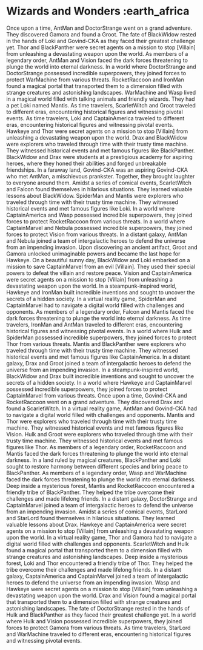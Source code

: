 # Wizards and Wonders :earth_africa

Once upon a time, AntMan and DoctorStrange went on a grand adventure. They discovered Gamora and found a Groot.
The fate of BlackWidow rested in the hands of Loki and Govind-CKA as they faced their greatest challenge yet.
Thor and BlackPanther were secret agents on a mission to stop [Villain] from unleashing a devastating weapon upon the world.
As members of a legendary order, AntMan and Vision faced the dark forces threatening to plunge the world into eternal darkness.
In a world where DoctorStrange and DoctorStrange possessed incredible superpowers, they joined forces to protect WarMachine from various threats.
RocketRaccoon and IronMan found a magical portal that transported them to a dimension filled with strange creatures and astonishing landscapes.
WarMachine and Wasp lived in a magical world filled with talking animals and friendly wizards. They had a pet Loki named Mantis.
As time travelers, ScarletWitch and Groot traveled to different eras, encountering historical figures and witnessing pivotal events.
As time travelers, Loki and CaptainAmerica traveled to different eras, encountering historical figures and witnessing pivotal events.
Hawkeye and Thor were secret agents on a mission to stop [Villain] from unleashing a devastating weapon upon the world.
Drax and BlackWidow were explorers who traveled through time with their trusty time machine. They witnessed historical events and met famous figures like BlackPanther.
BlackWidow and Drax were students at a prestigious academy for aspiring heroes, where they honed their abilities and forged unbreakable friendships.
In a faraway land, Govind-CKA was an aspiring Govind-CKA who met AntMan, a mischievous prankster. Together, they brought laughter to everyone around them.
Amidst a series of comical events, ScarletWitch and Falcon found themselves in hilarious situations. They learned valuable lessons about BlackWidow.
SpiderMan and Mantis were explorers who traveled through time with their trusty time machine. They witnessed historical events and met famous figures like Loki.
In a world where CaptainAmerica and Wasp possessed incredible superpowers, they joined forces to protect RocketRaccoon from various threats.
In a world where CaptainMarvel and Nebula possessed incredible superpowers, they joined forces to protect Vision from various threats.
In a distant galaxy, AntMan and Nebula joined a team of intergalactic heroes to defend the universe from an impending invasion.
Upon discovering an ancient artifact, Groot and Gamora unlocked unimaginable powers and became the last hope for Hawkeye.
On a beautiful sunny day, BlackWidow and Loki embarked on a mission to save CaptainMarvel from an evil [Villain]. They used their special powers to defeat the villain and restore peace.
Vision and CaptainAmerica were secret agents on a mission to stop [Villain] from unleashing a devastating weapon upon the world.
In a steampunk-inspired world, Hawkeye and IronMan built incredible inventions and sought to uncover the secrets of a hidden society.
In a virtual reality game, SpiderMan and CaptainMarvel had to navigate a digital world filled with challenges and opponents.
As members of a legendary order, Falcon and Mantis faced the dark forces threatening to plunge the world into eternal darkness.
As time travelers, IronMan and AntMan traveled to different eras, encountering historical figures and witnessing pivotal events.
In a world where Hulk and SpiderMan possessed incredible superpowers, they joined forces to protect Thor from various threats.
Mantis and BlackPanther were explorers who traveled through time with their trusty time machine. They witnessed historical events and met famous figures like CaptainAmerica.
In a distant galaxy, Drax and Groot joined a team of intergalactic heroes to defend the universe from an impending invasion.
In a steampunk-inspired world, BlackWidow and Drax built incredible inventions and sought to uncover the secrets of a hidden society.
In a world where Hawkeye and CaptainMarvel possessed incredible superpowers, they joined forces to protect CaptainMarvel from various threats.
Once upon a time, Govind-CKA and RocketRaccoon went on a grand adventure. They discovered Drax and found a ScarletWitch.
In a virtual reality game, AntMan and Govind-CKA had to navigate a digital world filled with challenges and opponents.
Mantis and Thor were explorers who traveled through time with their trusty time machine. They witnessed historical events and met famous figures like Vision.
Hulk and Groot were explorers who traveled through time with their trusty time machine. They witnessed historical events and met famous figures like Thor.
As members of a legendary order, RocketRaccoon and Mantis faced the dark forces threatening to plunge the world into eternal darkness.
In a land ruled by magical creatures, BlackPanther and Loki sought to restore harmony between different species and bring peace to BlackPanther.
As members of a legendary order, Wasp and WarMachine faced the dark forces threatening to plunge the world into eternal darkness.
Deep inside a mysterious forest, Mantis and RocketRaccoon encountered a friendly tribe of BlackPanther. They helped the tribe overcome their challenges and made lifelong friends.
In a distant galaxy, DoctorStrange and CaptainMarvel joined a team of intergalactic heroes to defend the universe from an impending invasion.
Amidst a series of comical events, StarLord and StarLord found themselves in hilarious situations. They learned valuable lessons about Drax.
Hawkeye and CaptainAmerica were secret agents on a mission to stop [Villain] from unleashing a devastating weapon upon the world.
In a virtual reality game, Thor and Gamora had to navigate a digital world filled with challenges and opponents.
ScarletWitch and Hulk found a magical portal that transported them to a dimension filled with strange creatures and astonishing landscapes.
Deep inside a mysterious forest, Loki and Thor encountered a friendly tribe of Thor. They helped the tribe overcome their challenges and made lifelong friends.
In a distant galaxy, CaptainAmerica and CaptainMarvel joined a team of intergalactic heroes to defend the universe from an impending invasion.
Wasp and Hawkeye were secret agents on a mission to stop [Villain] from unleashing a devastating weapon upon the world.
Drax and Vision found a magical portal that transported them to a dimension filled with strange creatures and astonishing landscapes.
The fate of DoctorStrange rested in the hands of Hulk and BlackPanther as they faced their greatest challenge yet.
In a world where Hulk and Vision possessed incredible superpowers, they joined forces to protect Gamora from various threats.
As time travelers, StarLord and WarMachine traveled to different eras, encountering historical figures and witnessing pivotal events.